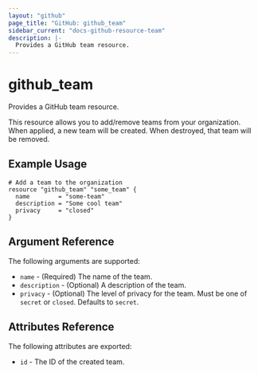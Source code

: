 ```yaml
---
layout: "github"
page_title: "GitHub: github_team"
sidebar_current: "docs-github-resource-team"
description: |-
  Provides a GitHub team resource.
---
```


# github\_team

Provides a GitHub team resource.

This resource allows you to add/remove teams from your organization. When applied,
a new team will be created. When destroyed, that team will be removed.

## Example Usage

```
# Add a team to the organization
resource "github_team" "some_team" {
  name        = "some-team"
  description = "Some cool team"
  privacy     = "closed"
}
```

## Argument Reference

The following arguments are supported:

* `name` - (Required) The name of the team.
* `description` - (Optional) A description of the team.
* `privacy` - (Optional) The level of privacy for the team. Must be one of `secret` or `closed`.
               Defaults to `secret`.

## Attributes Reference

The following attributes are exported:

* `id` - The ID of the created team.
